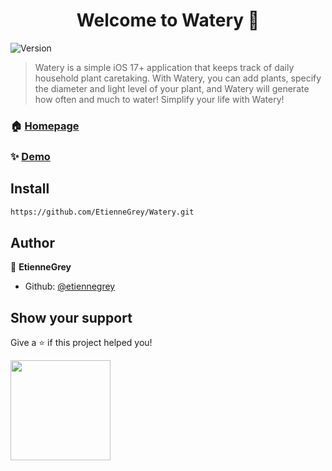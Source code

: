 <h1 align="center">Welcome to Watery 👋</h1>
<p>
  <img alt="Version" src="https://img.shields.io/badge/version-1.0.0-blue.svg?cacheSeconds=2592000" />
</p>

> Watery is a simple iOS 17+ application that keeps track of daily household plant caretaking. With Watery, you can add plants, specify the diameter and light level of your plant, and Watery will generate how often and much to water! Simplify your life with Watery!

### 🏠 [Homepage](https://github.com/etiennegrey/Watery)

### ✨ [Demo](https://github.com/etiennegrey/Watery)

## Install

```sh
https://github.com/EtienneGrey/Watery.git
```

## Author

👤 **EtienneGrey**

* Github: [@etiennegrey](https://github.com/etiennegrey)

## Show your support

Give a ⭐️ if this project helped you!

<a href="https://www.buymeacoffee.com/EtienneGrey">
  <img src="https://c5.patreon.com/external/logo/become_a_patron_button@2x.png" width="160">
</a>

